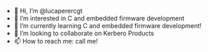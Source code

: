 - 👋 Hi, I’m @lucaperercgt
- 👀 I’m interested in C and embedded firmware development
- 🌱 I’m currently learning C and embedded firmware development!
- 💞️ I’m looking to collaborate on Kerbero Products
- 📫 How to reach me: call me!

<!---
lucaperercgt/lucaperercgt is a ✨ special ✨ repository because its `README.md` (this file) appears on your GitHub profile.
You can click the Preview link to take a look at your changes.
--->
